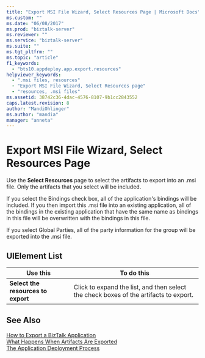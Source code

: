 ```yaml
---
title: "Export MSI File Wizard, Select Resources Page | Microsoft Docs"
ms.custom: ""
ms.date: "06/08/2017"
ms.prod: "biztalk-server"
ms.reviewer: ""
ms.service: "biztalk-server"
ms.suite: ""
ms.tgt_pltfrm: ""
ms.topic: "article"
f1_keywords: 
  - "bts10.appdeploy.app.export.resources"
helpviewer_keywords: 
  - ".msi files, resources"
  - "Export MSI File Wizard, Select Resources page"
  - "resources, .msi files"
ms.assetid: 38742c36-4dac-4576-8107-9b1cc2843552
caps.latest.revision: 8
author: "MandiOhlinger"
ms.author: "mandia"
manager: "anneta"
---
```

# Export MSI File Wizard, Select Resources Page
Use the **Select Resources** page to select the artifacts to export into an .msi file. Only the artifacts that you select will be included.  
  
 If you select the Bindings check box, all of the application's bindings will be included. If you then import this .msi file into an existing application, all of the bindings in the existing application that have the same name as bindings in this file will be overwritten with the bindings in this file.  
  
 If you select Global Parties, all of the party information for the group will be exported into the .msi file.  
  
## UIElement List  
  
|Use this|To do this|  
|--------------|----------------|  
|**Select the resources to export**|Click to expand the list, and then select the check boxes of the artifacts to export.|  
  
## See Also  
 [How to Export a BizTalk Application](../core/how-to-export-a-biztalk-application.md)   
 [What Happens When Artifacts Are Exported](../core/what-happens-when-artifacts-are-exported.md)   
 [The Application Deployment Process](../core/the-application-deployment-process.md)
